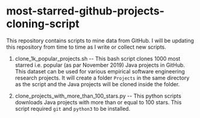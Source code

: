# most-starred-github-projects-cloning-script
This repository contains scripts to mine data from GitHub. I will be updating this repository from time to time as I write or collect new scripts.

1. clone_1k_popular_projects.sh -- 
This bash script clones 1000 most starred i.e. popular (as par November 2019) Java projects in GitHub. This dataset can be used for various empirical software engineering research projects. It will create a folder `Projects` in the same directory as the script and the Java projects will be cloned inside the folder.

2. clone_projects_with_more_than_100_stars.py -- 
This python scripts downloads Java projects with more than or equal to 100 stars. This script required `git` and `python3` to be installed. 

